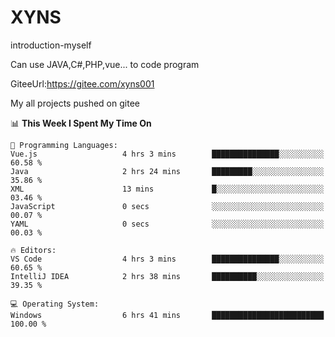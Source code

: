# XYNS
introduction-myself

Can use JAVA,C#,PHP,vue... to code program

GiteeUrl:https://gitee.com/xyns001

My all projects pushed on gitee

<!--START_SECTION:waka-->
📊 **This Week I Spent My Time On** 

```text
💬 Programming Languages: 
Vue.js                   4 hrs 3 mins        ███████████████░░░░░░░░░░   60.58 % 
Java                     2 hrs 24 mins       █████████░░░░░░░░░░░░░░░░   35.86 % 
XML                      13 mins             █░░░░░░░░░░░░░░░░░░░░░░░░   03.46 % 
JavaScript               0 secs              ░░░░░░░░░░░░░░░░░░░░░░░░░   00.07 % 
YAML                     0 secs              ░░░░░░░░░░░░░░░░░░░░░░░░░   00.03 % 

🔥 Editors: 
VS Code                  4 hrs 3 mins        ███████████████░░░░░░░░░░   60.65 % 
IntelliJ IDEA            2 hrs 38 mins       ██████████░░░░░░░░░░░░░░░   39.35 % 

💻 Operating System: 
Windows                  6 hrs 41 mins       █████████████████████████   100.00 % 
```


<!--END_SECTION:waka-->
